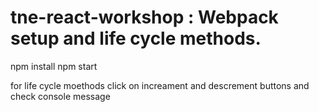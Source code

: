 # tne-react-workshop : Webpack setup and life cycle methods.

npm install
npm start 

for life cycle moethods click on increament and descrement buttons and check console message
